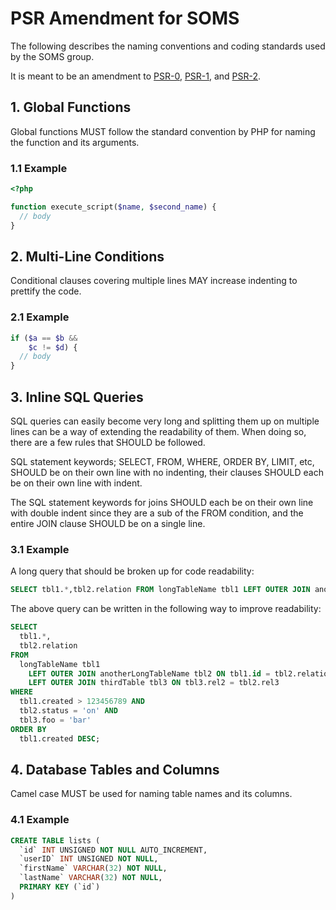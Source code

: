 # PSR Amendment for SOMS

The following describes the naming conventions and coding standards used by the
SOMS group.

It is meant to be an amendment to [PSR-0][], [PSR-1][], and [PSR-2][].

[PSR-0]: https://github.com/php-fig/fig-standards/blob/master/accepted/PSR-0.md
[PSR-1]: https://github.com/php-fig/fig-standards/blob/master/accepted/PSR-1-basic-coding-standard.md
[PSR-2]: https://github.com/php-fig/fig-standards/blob/master/accepted/PSR-2-coding-style-guide.md

## 1. Global Functions

Global functions MUST follow the standard convention by PHP for naming the
function and its arguments.

### 1.1 Example

```php
<?php

function execute_script($name, $second_name) {
  // body
}
```

## 2. Multi-Line Conditions

Conditional clauses covering multiple lines MAY increase indenting to prettify
the code.

### 2.1 Example

```php
if ($a == $b &&
    $c != $d) {
  // body
}
```

## 3. Inline SQL Queries

SQL queries can easily become very long and splitting them up on multiple lines
can be a way of extending the readability of them. When doing so, there are a
few rules that SHOULD be followed.

SQL statement keywords; SELECT, FROM, WHERE, ORDER BY, LIMIT, etc, SHOULD be
on their own line with no indenting, their clauses SHOULD each be on their own
line with indent.

The SQL statement keywords for joins SHOULD each be on their own line with
double indent since they are a sub of the FROM condition, and the entire JOIN
clause SHOULD be on a single line.

### 3.1 Example

A long query that should be broken up for code readability:

```sql
SELECT tbl1.*,tbl2.relation FROM longTableName tbl1 LEFT OUTER JOIN anotherLongTableName tbl2 ON tbl1.id = tbl2.relationID LEFT OUTER JOIN thirdTable tbl3 ON tbl3.rel2 = tbl2.rel3 WHERE tbl1.created > 123456789 AND tbl2.status = 'on' AND tbl3.foo = 'bar' ORDER BY tbl1.created DESC;
```

The above query can be written in the following way to improve readability:

```sql
SELECT
  tbl1.*,
  tbl2.relation
FROM
  longTableName tbl1
    LEFT OUTER JOIN anotherLongTableName tbl2 ON tbl1.id = tbl2.relationID
    LEFT OUTER JOIN thirdTable tbl3 ON tbl3.rel2 = tbl2.rel3
WHERE
  tbl1.created > 123456789 AND
  tbl2.status = 'on' AND
  tbl3.foo = 'bar'
ORDER BY
  tbl1.created DESC;
```

## 4. Database Tables and Columns

Camel case MUST be used for naming table names and its columns.

### 4.1 Example

```sql
CREATE TABLE lists (
  `id` INT UNSIGNED NOT NULL AUTO_INCREMENT,
  `userID` INT UNSIGNED NOT NULL,
  `firstName` VARCHAR(32) NOT NULL,
  `lastName` VARCHAR(32) NOT NULL,
  PRIMARY KEY (`id`)
)
```
